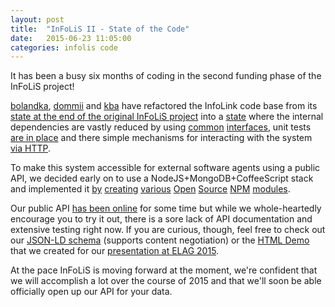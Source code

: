 ```yaml
---
layout: post
title:  "InFoLiS II - State of the Code"
date:   2015-06-23 11:05:00
categories: infolis code
---
```


It has been a busy six months of coding in the second funding phase of the InFoLiS project!

[bolandka](https://github.com/bolandka), [dommii](https://github.com/Dommii)
and [kba](http://github.com/kba) have refactored the InfoLink code base from
its [state at the end of the original InFoLiS project](https://github.com/infolis/infoLink/tree/bfee929d8416a81b7c2862a220ac9dca1463d1bf)
into a [state](https://github.com/infolis/infoLink/tree/0a8eea2b7a58322e6fb72ef0857e2ac1d7d12d0d)
where the internal dependencies are vastly reduced by using
[common](https://github.com/infolis/infoLink/blob/master/src/main/java/io/github/infolis/algorithm/Algorithm.java)
[interfaces](https://github.com/infolis/infoLink/blob/master/src/main/java/io/github/infolis/algorithm/Execution.java),
unit tests [are in place](https://github.com/infolis/infoLink/tree/master/src/test/java) and there simple mechanisms
for interacting with the system [via HTTP](https://github.com/infolis/infoLink/tree/master/src/main/java/io/github/infolis/ws/server).

To make this system accessible for external software agents using a public API, we decided
early on to use a NodeJS+MongoDB+CoffeeScript stack and
implemented it
[by](https://www.npmjs.com/package/infolis-web)
[creating](https://www.npmjs.com/package/mongoose-jsonld)
[various](https://www.npmjs.com/package/express-jsonld)
[Open](https://www.npmjs.com/package/jsonld-rapper)
[Source](https://www.npmjs.com/package/jsonld-common-contexts)
[NPM](https://www.npmjs.com/package/tson)
[modules](https://www.npmjs.com/package/infolis-schema).

Our public API [has been online](http://infolis.gesis.org/infolink/) for some time but while we
whole-heartedly encourage you to try it out, there is a sore lack of API documentation and
extensive testing right now. If you are curious, though, feel free to check out our [JSON-LD schema](http://infolis.gesis.org/infolink/schema/)
(supports content negotiation) or the [HTML Demo](http://infolis.gesis.org/infolink/elag-demo.html) that we created
for our [presentation at ELAG 2015](http://infolis.github.io/infolis/conference/slides/2015/06/10/slides-elag2015.html).

At the pace InFoLiS is moving forward at the moment, we're confident that we will accomplish a lot over the course
of 2015 and that we'll soon be able officially open up our API for your data.
